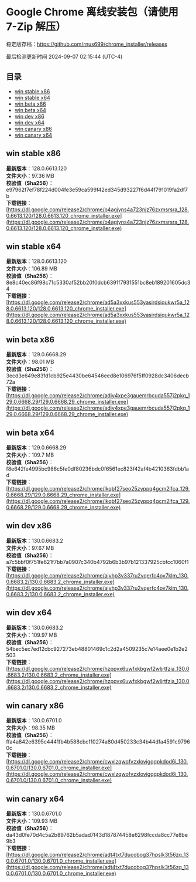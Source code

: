 # Google Chrome 离线安装包（请使用 7-Zip 解压）
稳定版存档：<https://github.com/rnus699/chrome_installer/releases>

最后检测更新时间
2024-09-07 02:15:44 (UTC-4)


## 目录
* [win stable x86](https://github.com/rnus699/chrome_installer?tab=readme-ov-file#win-stable-x86)
* [win stable x64](https://github.com/rnus699/chrome_installer?tab=readme-ov-file#win-stable-x64)
* [win beta x86](https://github.com/rnus699/chrome_installer?tab=readme-ov-file#win-beta-x86)
* [win beta x64](https://github.com/rnus699/chrome_installer?tab=readme-ov-file#win-beta-x64)
* [win dev x86](https://github.com/rnus699/chrome_installer?tab=readme-ov-file#win-dev-x86)
* [win dev x64](https://github.com/rnus699/chrome_installer?tab=readme-ov-file#win-dev-x64)
* [win canary x86](https://github.com/rnus699/chrome_installer?tab=readme-ov-file#win-canary-x86)
* [win canary x64](https://github.com/rnus699/chrome_installer?tab=readme-ov-file#win-canary-x64)

## win stable x86
**最新版本**：128.0.6613.120  
**文件大小**：97.36 MB  
**校验值（Sha256）**：e97962f7ef78f224d004fe3e59ca599f42ed345d93227f6d44f791019fa2df7b  
**下载链接**：[https://dl.google.com/release2/chrome/o4agjyns4a723njz76zxmsrsra_128.0.6613.120/128.0.6613.120_chrome_installer.exe](https://dl.google.com/release2/chrome/o4agjyns4a723njz76zxmsrsra_128.0.6613.120/128.0.6613.120_chrome_installer.exe)  

## win stable x64
**最新版本**：128.0.6613.120  
**文件大小**：106.89 MB  
**校验值（Sha256）**：8e8c40ec86f98c71c5330af52bb20f0dcb6391f7931551bc8eb189201605dc34  
**下载链接**：[https://dl.google.com/release2/chrome/ad5a3xxkus553yasirdsiqukwr5a_128.0.6613.120/128.0.6613.120_chrome_installer.exe](https://dl.google.com/release2/chrome/ad5a3xxkus553yasirdsiqukwr5a_128.0.6613.120/128.0.6613.120_chrome_installer.exe)  

## win beta x86
**最新版本**：129.0.6668.29  
**文件大小**：98.01 MB  
**校验值（Sha256）**：3ecd3e649e83fd1cb925e4430be64546eed8e106976f5ff0928dc3406decb72a  
**下载链接**：[https://dl.google.com/release2/chrome/adiy4xpe3gauemrbcuda557j2pkq_129.0.6668.29/129.0.6668.29_chrome_installer.exe](https://dl.google.com/release2/chrome/adiy4xpe3gauemrbcuda557j2pkq_129.0.6668.29/129.0.6668.29_chrome_installer.exe)  

## win beta x64
**最新版本**：129.0.6668.29  
**文件大小**：109.7 MB  
**校验值（Sha256）**：f8e642fe4995bc986c5fe0df80236bdc0f6561ec823f42af4b4210363fdbb1ad  
**下载链接**：[https://dl.google.com/release2/chrome/lkqbf27seo25zyppq4gcm2lfca_129.0.6668.29/129.0.6668.29_chrome_installer.exe](https://dl.google.com/release2/chrome/lkqbf27seo25zyppq4gcm2lfca_129.0.6668.29/129.0.6668.29_chrome_installer.exe)  

## win dev x86
**最新版本**：130.0.6683.2  
**文件大小**：97.67 MB  
**校验值（Sha256）**：a7c5bbf0f751fe621f7bb7a0907c340b4792b6b3b97b121337925cbfcc1060f1  
**下载链接**：[https://dl.google.com/release2/chrome/ajvhp3v337ru2vqerfc4ov7klm_130.0.6683.2/130.0.6683.2_chrome_installer.exe](https://dl.google.com/release2/chrome/ajvhp3v337ru2vqerfc4ov7klm_130.0.6683.2/130.0.6683.2_chrome_installer.exe)  

## win dev x64
**最新版本**：130.0.6683.2  
**文件大小**：109.97 MB  
**校验值（Sha256）**：54bec5ec7ed12cbc927273eb48801469c1c2d2a4509235c7e14aee0e1b2e2503  
**下载链接**：[https://dl.google.com/release2/chrome/hzppvx6uwfxkbgwf2wljrtfzia_130.0.6683.2/130.0.6683.2_chrome_installer.exe](https://dl.google.com/release2/chrome/hzppvx6uwfxkbgwf2wljrtfzia_130.0.6683.2/130.0.6683.2_chrome_installer.exe)  

## win canary x86
**最新版本**：130.0.6701.0  
**文件大小**：98.35 MB  
**校验值（Sha256）**：ffa4a842e6395c4441fb4b588cbcf10274a80d450233c34b44dfa4591c97960c  
**下载链接**：[https://dl.google.com/release2/chrome/cwxlzqwofvzxlovigqqpkdod6i_130.0.6701.0/130.0.6701.0_chrome_installer.exe](https://dl.google.com/release2/chrome/cwxlzqwofvzxlovigqqpkdod6i_130.0.6701.0/130.0.6701.0_chrome_installer.exe)  

## win canary x64
**最新版本**：130.0.6701.0  
**文件大小**：109.93 MB  
**校验值（Sha256）**：da43d0fe70d4c5a2b89762b5adad7f43d187874458e6298fccda8cc77e8be9b3  
**下载链接**：[https://dl.google.com/release2/chrome/adt4txt7ducobog37hpslk3t56zq_130.0.6701.0/130.0.6701.0_chrome_installer.exe](https://dl.google.com/release2/chrome/adt4txt7ducobog37hpslk3t56zq_130.0.6701.0/130.0.6701.0_chrome_installer.exe)  

